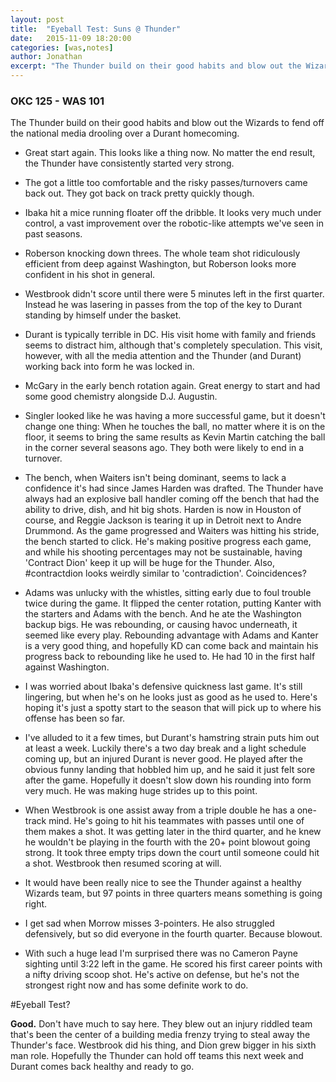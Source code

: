 ```yaml
---
layout: post
title:  "Eyeball Test: Suns @ Thunder"
date:   2015-11-09 18:20:00
categories: [was,notes]
author: Jonathan
excerpt: "The Thunder build on their good habits and blow out the Wizards to fend off the national media drooling over a Durant homecoming..."
---
```


### OKC 125 - WAS 101

The Thunder build on their good habits and blow out the Wizards to fend off the national media drooling over a Durant homecoming.

- Great start again. This looks like a thing now. No matter the end result, the Thunder have consistently started very strong.

- The got a little too comfortable and the risky passes/turnovers came back out. They got back on track pretty quickly though.

- Ibaka hit a mice running floater off the dribble. It looks very much under control, a vast improvement over the robotic-like attempts we've seen in past seasons.

- Roberson knocking down threes. The whole team shot ridiculously efficient from deep against Washington, but Roberson looks more confident in his shot in general.

- Westbrook didn't score until there were 5 minutes left in the first quarter. Instead he was lasering in passes from the top of the key to Durant standing by himself under the basket.

- Durant is typically terrible in DC. His visit home with family and friends seems to distract him, although that's completely speculation. This visit, however, with all the media attention and the Thunder (and Durant) working back into form he was locked in.

- McGary in the early bench rotation again. Great energy to start and had some good chemistry alongside D.J. Augustin.

- Singler looked like he was having a more successful game, but it doesn't change one thing: When he touches the ball, no matter where it is on the floor, it seems to bring the same results as Kevin Martin catching the ball in the corner several seasons ago. They both were likely to end in a turnover.

- The bench, when Waiters isn't being dominant, seems to lack a confidence it's had since James Harden was drafted. The Thunder have always had an explosive ball handler coming off the bench that had the ability to drive, dish, and hit big shots. Harden is now in Houston of course, and Reggie Jackson is tearing it up in Detroit next to Andre Drummond. As the game progressed and Waiters was hitting his stride, the bench started to click. He's making positive progress each game, and while his shooting percentages may not be sustainable, having 'Contract Dion' keep it up will be huge for the Thunder. Also, #contractdion looks weirdly similar to 'contradiction'. Coincidences?

- Adams was unlucky with the whistles, sitting early due to foul trouble twice during the game. It flipped the center rotation, putting Kanter with the starters and Adams with the bench. And he ate the Washington backup bigs. He was rebounding, or causing havoc underneath, it seemed like every play. Rebounding advantage with Adams and Kanter is a very good thing, and hopefully KD can come back and maintain his progress back to rebounding like he used to. He had 10 in the first half against Washington.

- I was worried about Ibaka's defensive quickness last game. It's still lingering, but when he's on he looks just as good as he used to. Here's hoping it's just a spotty start to the season that will pick up to where his offense has been so far.

- I've alluded to it a few times, but Durant's hamstring strain puts him out at least a week. Luckily there's a two day break and a light schedule coming up, but an injured Durant is never good. He played after the obvious funny landing that hobbled him up, and he said it just felt sore after the game. Hopefully it doesn't slow down his rounding into form very much. He was making huge strides up to this point.

- When Westbrook is one assist away from a triple double he has a one-track mind. He's going to hit his teammates with passes until one of them makes a shot. It was getting later in the third quarter, and he knew he wouldn't be playing in the fourth with the 20+ point blowout going strong. It took three empty trips down the court until someone could hit a shot. Westbrook then resumed scoring at will.

- It would have been really nice to see the Thunder against a healthy Wizards team, but 97 points in three quarters means something is going right.

- I get sad when Morrow misses 3-pointers. He also struggled defensively, but so did everyone in the fourth quarter. Because blowout.

- With such a huge lead I'm surprised there was no Cameron Payne sighting until 3:22 left in the game. He scored his first career points with a nifty driving scoop shot. He's active on defense, but he's not the strongest right now and has some definite work to do.

#Eyeball Test?

**Good.** Don't have much to say here. They blew out an injury riddled team that's been the center of a building media frenzy trying to steal away the Thunder's face. Westbrook did his thing, and Dion grew bigger in his sixth man role. Hopefully the Thunder can hold off teams this next week and Durant comes back healthy and ready to go.